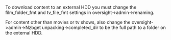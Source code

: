To download content to an external HDD you must change the  film\_folder\_fmt and tv\_file\_fmt settings in oversight->admin->renaming.

For content other than movies or tv shows, also change the oversight->admin->Nzbget unpacking->completed\_dir to be the full path to a folder on the external HDD.